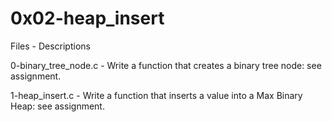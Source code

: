 # 0x02-heap_insert  

Files - Descriptions  

0-binary_tree_node.c - Write a function that creates a binary tree node: see assignment.  

1-heap_insert.c - Write a function that inserts a value into a Max Binary Heap: see assignment.  
